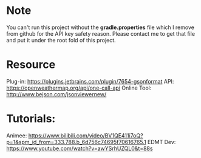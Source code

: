 # Note
You can't run this project without the **gradle.properties** file which I remove from github for the API key safety reason. Please contact me to get that file and put it under the root fold of this project.

# Resource
Plug-in: https://plugins.jetbrains.com/plugin/7654-gsonformat
API: https://openweathermap.org/api/one-call-api
Online Tool: http://www.bejson.com/jsonviewernew/

# Tutorials:
Animee: https://www.bilibili.com/video/BV1QE411i7oQ?p=1&spm_id_from=333.788.b_6d756c74695f70616765.1
EDMT Dev: https://www.youtube.com/watch?v=awYSrhUZQL0&t=88s
